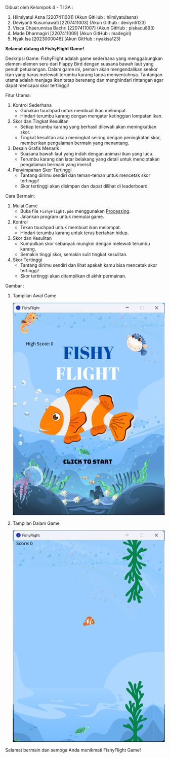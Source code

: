 Dibuat oleh Kelompok 4 - TI 3A :
1. Hilmiyatul Asna [2207411001] (Akun GitHub : hilmiyatulasna)
2. Deviyanti Kusumawati [2207411003] (Akun Github : deviynti123)
3. Visca Chaerunnisa Bachri [2207411007] (Akun GitHub : piskacu893)
4. Made Dharmagiri [2207411009] (Akun GitHub : madegiri)
5. Nyak Isa [2023000046] (Akun GitHub : nyakisa123)

**Selamat datang di FishyFlight Game!**

Deskripsi Game:
FishyFlight adalah game sederhana yang menggabungkan elemen-elemen seru dari Flappy Bird dengan suasana bawah laut yang penuh petualangan. Dalam game ini, pemain akan mengendalikan seekor ikan yang harus melewati terumbu karang tanpa menyentuhnya. Tantangan utama adalah menjaga ikan tetap berenang dan menghindari rintangan agar dapat mencapai skor tertinggi!

Fitur Utama:
1. Kontrol Sederhana
   - Gunakan touchpad untuk membuat ikan melompat.
   - Hindari terumbu karang dengan mengatur ketinggian lompatan ikan.
2. Skor dan Tingkat Kesulitan
   - Setiap terumbu karang yang berhasil dilewati akan meningkatkan skor.
   - Tingkat kesulitan akan meningkat seiring dengan peningkatan skor, memberikan pengalaman bermain yang menantang.
3. Desain Grafis Menarik
   - Suasana bawah laut yang indah dengan animasi ikan yang lucu.
   - Terumbu karang dan latar belakang yang detail untuk menciptakan pengalaman bermain yang imersif.
4. Penyimpanan Skor Tertinggi
   - Tantang dirimu sendiri dan teman-teman untuk mencetak skor tertinggi!
   - Skor tertinggi akan disimpan dan dapat dilihat di leaderboard.

Cara Bermain:
1. Mulai Game
   - Buka file `FishyFlight.pde` menggunakan [Processing](https://processing.org/).
   - Jalankan program untuk memulai game.
2. Kontrol
   - Tekan touchpad untuk membuat ikan melompat.
   - Hindari terumbu karang untuk terus bertahan hidup.
3. Skor dan Kesulitan
   - Kumpulkan skor sebanyak mungkin dengan melewati terumbu karang.
   - Semakin tinggi skor, semakin sulit tingkat kesulitan.
4. Skor Tertinggi
   - Tantang dirimu sendiri dan lihat apakah kamu bisa mencetak skor tertinggi!
   - Skor tertinggi akan ditampilkan di akhir permainan.
  
Gambar :

1. Tampilan Awal Game
   
   ![alt text](https://github.com/hilmiyatulasna/uas-grakom/blob/main/img/tampilan-awal-game.png?raw=true)

2. Tampilan Dalam Game
   
   ![alt text](https://github.com/hilmiyatulasna/uas-grakom/blob/main/img/tampilan-dalam-game.png?usp=sharing?raw=true)


Selamat bermain dan semoga Anda menikmati FishyFlight Game!
